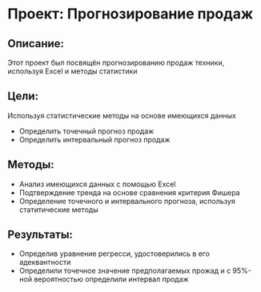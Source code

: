# Проект: Прогнозирование продаж
## Описание: 
Этот проект был посвящён прогнозированию продаж техники, используя Excel и методы статистики 

## Цели:
Используя статистические методы на основе имеющихся данных
- Определить точечный прогноз продаж
- Определить интервальный прогноз продаж

## Методы:
- Анализ имеющихся данных с помощью Excel
- Подтверждение тренда на основе сравнения критерия Фишера
- Определение точечного и интервального прогноза, используя статитические методы

## Результаты:
- Определив уравнение регресси, удостоверились в его адеквантности
- Определили точечное значение предполагаемых прожад и с 95%-ной вероятностью определили интервал продаж 
